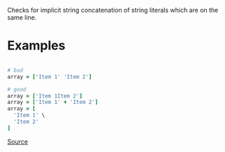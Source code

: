 
Checks for implicit string concatenation of string literals
which are on the same line.

# Examples

```ruby

# bad
array = ['Item 1' 'Item 2']

# good
array = ['Item 1Item 2']
array = ['Item 1' + 'Item 2']
array = [
  'Item 1' \
  'Item 2'
]
```

[Source](http://www.rubydoc.info/gems/rubocop/RuboCop/Cop/Lint/ImplicitStringConcatenation)